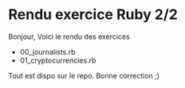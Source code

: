 # Rendu exercice Ruby 2/2


Bonjour,
Voici le rendu des exercices
- 00_journalists.rb
- 01_cryptocurrencies.rb

Tout est dispo sur le repo. Bonne correction ;)
